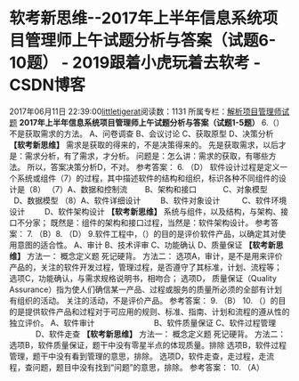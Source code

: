 # 软考新思维--2017年上半年信息系统项目管理师上午试题分析与答案（试题6-10题） - 2019跟着小虎玩着去软考 - CSDN博客
2017年06月11日 22:39:00[littletigerat](https://me.csdn.net/littletigerat)阅读数：1131
所属专栏：[解析项目管理师试题](https://blog.csdn.net/column/details/15005.html)
**2017年上半年信息系统项目管理师上午试题分析与答案（试题1-5题）**
6.（）不是获取需求的方法。
A、问卷调查
B、会议讨论
C、获取原型
D、决策分析
**【软考新思维】**
需求是获取的得来的，不是决策得来的。
先是获取需求，以后才是：需求分析，有了需求，才分析。
问题是：怎么讲：需求的获取，有哪些方法。
所以，答案决策分析D，不对。
参考答案： 6. （D）
软件设计过程是定义一个系统或组件（7）的过程，其中描述软件的结构和组织，标识各种不同组件的设计是（8）
（7）A、数据和控制流        B、架构和接口
           C、对象模型             D、数据模型
（8）A、软件详细设计         B、软件对象设计
         C、软件环境设计         D、软件架构设计
**【软考新思维】**
系统与组件，以及结构，与架构、接口不分家；
既然是：组件的架构和接口过程，当然是：软件架构设计。
参考答案： 7. （B）8. （D）
9.软件工程中，（）的目的是评价软件产品，以确定其对使用意图的适合性。
A、审计
B、技术评审
C、功能确认
D、质量保证
**【软考新思维】**
方法一：
概念定义题
死记硬背。
方法二：
选项A，审计，是不是用来评价产品的，关注的软件开发过程，管理过程，是否遵守了其标准，计划、流程等；
选项C，功能确认，与需求规格说明书，相吻合；
选项D，
质量保证（Quality Assurance）指为使人们确信某一产品、过程或服务的质量所必须的全部有计划有组织的活动。
关注的活动，不是评价产品。
参考答案： 9. （B）
10. （）的目的是提供软件产品和过程对于可应用的规则、标准、指南、计划和流程的遵从性的独立评价。
A、软件审计                           B、软件质量保证
C、软件过程管理                   D、软件走查
**【软考新思维】**
方法一：
概念定义题
死记硬背。
方法二：
选项B，软件质量保证，题干中没有零星半点的体现质量。排除
选项B，软件过程管理，题干中没有看到管理的意思，排除。
选项D，软件走查，走过程，走流程，查问题，题目中没有找到“问题”的意思，排除。
参考答案： 10. （A）

